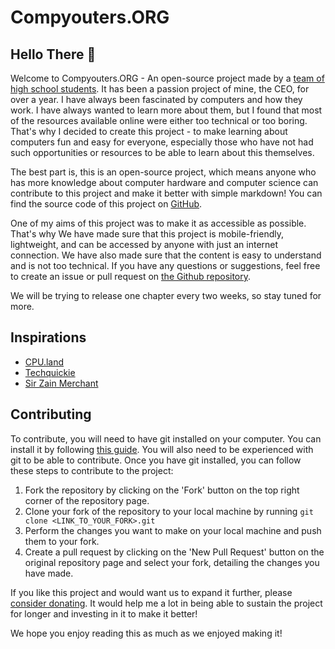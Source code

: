 # Compyouters.ORG
## Hello There 👋
Welcome to Compyouters.ORG - An open-source project made by a [team of high school students](https://compyouters.org/team). It has been a passion project of mine, the CEO, for over a year. I have always been fascinated by computers and how they work. I have always wanted to learn more about them, but I found that most of the resources available online were either too technical or too boring. That's why I decided to create this project - to make learning about computers fun and easy for everyone, especially those who have not had such opportunities or resources to be able to learn about this themselves.

The best part is, this is an open-source project, which means anyone who has more knowledge about computer hardware and computer science can contribute to this project and make it better with simple markdown! You can find the source code of this project on [GitHub](https://compyouters.org/github).

One of my aims of this project was to make it as accessible as possible. That's why We have made sure that this project is mobile-friendly, lightweight, and can be accessed by anyone with just an internet connection. We have also made sure that the content is easy to understand and is not too technical. If you have any questions or suggestions, feel free to create an issue or pull request on [the Github repository](https://compyouters.org/github).

We will be trying to release one chapter every two weeks, so stay tuned for more.

## Inspirations
- [CPU.land](https://cpu.land/)
- [Techquickie](https://www.youtube.com/@techquickie)
- [Sir Zain Merchant](https://www.instagram.com/cswithzain/)

## Contributing
To contribute, you will need to have git installed on your computer. You can install it by following [this guide](https://git-scm.com/book/en/v2/Getting-Started-Installing-Git). You will also need to be experienced with git to be able to contribute. Once you have git installed, you can follow these steps to contribute to the project:

1. Fork the repository by clicking on the 'Fork' button on the top right corner of the repository page.
2. Clone your fork of the repository to your local machine by running `git clone <LINK_TO_YOUR_FORK>.git`
3. Perform the changes you want to make on your local machine and push them to your fork.
4. Create a pull request by clicking on the 'New Pull Request' button on the original repository page and select your fork, detailing the changes you have made.

If you like this project and would want us to expand it further, please [consider donating](https://compyouters.org/donate). It would help me a lot in being able to sustain the project for longer and investing in it to make it better!

We hope you enjoy reading this as much as we enjoyed making it!